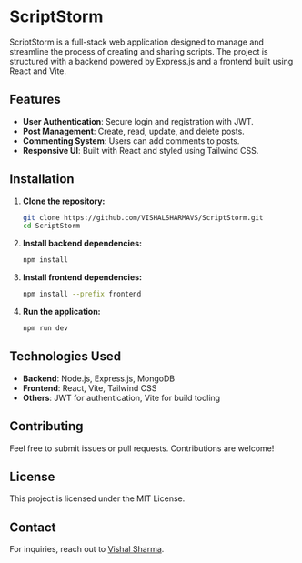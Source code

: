 # ScriptStorm

ScriptStorm is a full-stack web application designed to manage and streamline the process of creating and sharing scripts. The project is structured with a backend powered by Express.js and a frontend built using React and Vite.

## Features

- **User Authentication**: Secure login and registration with JWT.
- **Post Management**: Create, read, update, and delete posts.
- **Commenting System**: Users can add comments to posts.
- **Responsive UI**: Built with React and styled using Tailwind CSS.

## Installation

1. **Clone the repository:**
   ```bash
   git clone https://github.com/VISHALSHARMAVS/ScriptStorm.git
   cd ScriptStorm
   ```

2. **Install backend dependencies:**
   ```bash
   npm install
   ```

3. **Install frontend dependencies:**
   ```bash
   npm install --prefix frontend
   ```

4. **Run the application:**
   ```bash
   npm run dev
   ```

## Technologies Used

- **Backend**: Node.js, Express.js, MongoDB
- **Frontend**: React, Vite, Tailwind CSS
- **Others**: JWT for authentication, Vite for build tooling

## Contributing

Feel free to submit issues or pull requests. Contributions are welcome!

## License

This project is licensed under the MIT License.

## Contact

For inquiries, reach out to [Vishal Sharma](https://github.com/VISHALSHARMAVS).